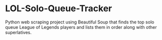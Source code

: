 # LOL-Solo-Queue-Tracker
Python web scraping project using Beautiful Soup that finds the top solo queue League of Legends players and lists them in order along with other superlatives.
